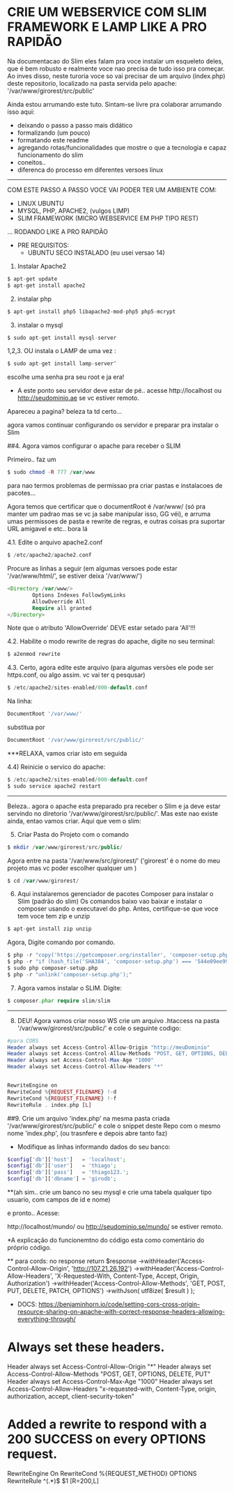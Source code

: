 # CRIE UM WEBSERVICE COM SLIM FRAMEWORK E LAMP LIKE A PRO RAPIDÃO 

Na documentacao do Slim eles falam pra voce instalar um esqueleto deles, 
que é bem robusto e realmente voce nao precisa de tudo isso pra começar.
Ao inves disso, neste turoria voce so vai precisar de um arquivo (index.php) deste repositorio, 
localizado na pasta servida pelo apache: '/var/www/girorest/src/public'

Ainda estou arrumando este tuto. Sintam-se livre pra colaborar arrumando isso aqui: 
- deixando o passo a passo mais didático
- formalizando (um pouco)
- formatando este readme 
- agregando rotas/funcionalidades que mostre o que a tecnologia e capaz funcionamento do slim
- coneitos..
- diferenca do processo em diferentes versoes linux
__________________________


COM ESTE PASSO A PASSO VOCE VAI PODER TER UM AMBIENTE COM:
- LINUX UBUNTU
- MYSQL, PHP, APACHE2, (vulgos LIMP)
- SLIM FRAMEWORK (MICRO WEBSERVICE EM PHP TIPO REST)

... RODANDO LIKE A PRO RAPIDÃO

- PRE REQUISITOS:
    - UBUNTU SECO INSTALADO (eu usei versao 14) 


1.  Instalar Apache2

```php
$ apt-get update
$ apt-get install apache2
```


2. instalar php

```php
$ apt-get install php5 libapache2-mod-php5 php5-mcrypt
```



3. instalar o mysql


```php
$ sudo apt-get install mysql-server
```
1,2,3. OU instala o LAMP de uma vez :

```php
$ sudo apt-get install lamp-server^
```

escolhe uma senha pra seu root e ja era!

* A este ponto seu servidor deve estar de pé.. 
acesse http://localhost ou http://seudominio.ae se vc estiver remoto.

Apareceu a pagina? beleza ta td certo...

agora vamos continuar configurando os servidor e preparar pra instalar o Slim

##4. Agora vamos configurar o apache para receber o SLIM

Primeiro.. faz um
```php
$ sudo chmod -R 777 /var/www
```
para nao termos problemas de permissao pra criar pastas e instalacoes de pacotes...

Agora temos que certificar que o documentRoot é /var/www/ (só pra manter um padrao mas se vc ja sabe manipular isso, GG véi),
e arruma umas permissoes de pasta e rewrite de regras, e outras coisas pra suportar URL amigavel e etc.. bora lá

4.1. Edite o arquivo apache2.conf
```php
$ /etc/apache2/apache2.conf
```


Procure as linhas a seguir (em algumas versoes pode estar '/var/www/html/', se estiver deixa '/var/www/')
```php
<Directory /var/www/>
        Options Indexes FollowSymLinks
        AllowOverride All
        Require all granted
</Directory>
```

Note que o atributo 'AllowOverride' DEVE estar setado para 'All'!!!

4.2. Habilite o modo rewrite de regras do apache, digite no seu terminal:

```php
$ a2enmod rewrite
```

4.3. Certo, agora edite este arquivo (para algumas versões ele pode ser https.conf, ou algo assim. vc vai ter q pesqusar)

```php
$ /etc/apache2/sites-enabled/000-default.conf
```

Na linha:
```php
DocumentRoot '/var/www/' 
```
substitua por
```php
DocumentRoot '/var/www/girorest/src/public/' 
```

***RELAXA, vamos criar isto em seguida

4.4) Reinicie o servico do apache:
```php
$ /etc/apache2/sites-enabled/000-default.conf
$ sudo service apache2 restart
```

____

Beleza.. agora o apache esta preparado pra receber o Slim e ja deve estar servindo no diretorio
'/var/www/girorest/src/public/'. Mas este nao existe ainda, entao vamos criar. Aqui que vem o slim:

5) Criar Pasta do Projeto com o comando

```php
$ mkdir /var/www/girorest/src/public/
```

Agora entre na pasta '/var/www/src/girorest/' ('girorest' é o nome do meu projeto mas vc poder escolher qualquer um )

```php
$ cd /var/www/girorest/
```

6. Aqui instalaremos gerenciador de pacotes Composer para instalar o Slim (padrão do slim)
Os comandos baixo vao baixar e instalar o composer usando o executavel do php.
Antes, certifique-se que voce tem voce tem zip e unzip

```php
$ apt-get install zip unzip
```

Agora, Digite comando por comando.

```php
$ php -r "copy('https://getcomposer.org/installer', 'composer-setup.php');"
$ php -r "if (hash_file('SHA384', 'composer-setup.php') === '544e09ee996cdf60ece3804abc52599c22b1f40f4323403c44d44fdfdd586475ca9813a858088ffbc1f233e9b180f061') { echo 'Installer verified'; } else { echo 'Installer corrupt'; unlink('composer-setup.php'); } echo PHP_EOL;"
$ sudo php composer-setup.php
$ php -r "unlink('composer-setup.php');"
```




7. Agora vamos instalar o SLIM. Digite:
```php
$ composer.phar require slim/slim
```

________

8. DEU! Agora vamos criar nosso WS
crie um arquivo .htaccess na pasta '/var/www/girorest/src/public/'
e cole o seguinte codigo:

```php
#para CORS
Header always set Access-Control-Allow-Origin "http://meuDominio"
Header always set Access-Control-Allow-Methods "POST, GET, OPTIONS, DELETE, PUT"
Header always set Access-Control-Max-Age "1000"
Header always set Access-Control-Allow-Headers "*"


RewriteEngine on
RewriteCond %{REQUEST_FILENAME} !-d
RewriteCond %{REQUEST_FILENAME} !-f
RewriteRule . index.php [L]
```


##9. Crie um arquivo 'index.php' na mesma pasta criada '/var/www/girorest/src/public/'
e cole o snippet deste Repo com o mesmo nome 'index.php', (ou trasnfere e depois abre tanto faz)

- Modifique as linhas informando dados do seu banco:
```php
$config['db']['host']   = 'localhost';
$config['db']['user']   = 'thiago';
$config['db']['pass']   = 'thiago123.';
$config['db']['dbname'] = 'girodb';
```

 **(ah sim.. crie um banco no seu mysql e crie uma tabela qualquer tipo usuario, com campos de id e nome)

 e pronto.. Acesse:

 http://localhost/mundo/ 
 ou  http://seudominio.se/mundo/ se estiver remoto.

 *A explicação do funcionemtno do código esta como comentário do próprio código.


 ** para cords: no response
  return $response
        ->withHeader('Access-Control-Allow-Origin', 'http://107.21.26.192')
        ->withHeader('Access-Control-Allow-Headers', 'X-Requested-With, Content-Type, Accept, Origin, Authorization')
        ->withHeader('Access-Control-Allow-Methods', 'GET, POST, PUT, DELETE, PATCH, OPTIONS')
        ->withJson( utf8ize( $result ) );


- DOCS: https://benjaminhorn.io/code/setting-cors-cross-origin-resource-sharing-on-apache-with-correct-response-headers-allowing-everything-through/
# Always set these headers.
Header always set Access-Control-Allow-Origin "*"
Header always set Access-Control-Allow-Methods "POST, GET, OPTIONS, DELETE, PUT"
Header always set Access-Control-Max-Age "1000"
Header always set Access-Control-Allow-Headers "x-requested-with, Content-Type, origin, authorization, accept, client-security-token"
 
# Added a rewrite to respond with a 200 SUCCESS on every OPTIONS request.
RewriteEngine On
RewriteCond %{REQUEST_METHOD} OPTIONS
RewriteRule ^(.*)$ $1 [R=200,L]









